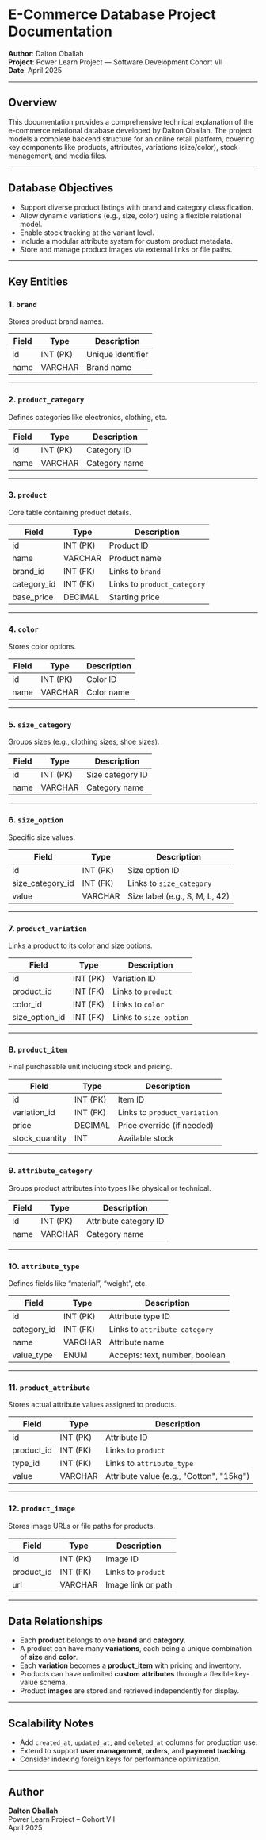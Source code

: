 # E-Commerce Database Project Documentation

**Author**: Dalton Oballah  
**Project**: Power Learn Project — Software Development Cohort VII  
**Date**: April 2025

---

## Overview

This documentation provides a comprehensive technical explanation of the e-commerce relational database developed by Dalton Oballah. The project models a complete backend structure for an online retail platform, covering key components like products, attributes, variations (size/color), stock management, and media files.

---

## Database Objectives

- Support diverse product listings with brand and category classification.
- Allow dynamic variations (e.g., size, color) using a flexible relational model.
- Enable stock tracking at the variant level.
- Include a modular attribute system for custom product metadata.
- Store and manage product images via external links or file paths.

---

## Key Entities

### 1. `brand`

Stores product brand names.

| Field | Type | Description |
|-------|------|-------------|
| id | INT (PK) | Unique identifier |
| name | VARCHAR | Brand name |

---

### 2. `product_category`

Defines categories like electronics, clothing, etc.

| Field | Type | Description |
|-------|------|-------------|
| id | INT (PK) | Category ID |
| name | VARCHAR | Category name |

---

### 3. `product`

Core table containing product details.

| Field | Type | Description |
|-------|------|-------------|
| id | INT (PK) | Product ID |
| name | VARCHAR | Product name |
| brand_id | INT (FK) | Links to `brand` |
| category_id | INT (FK) | Links to `product_category` |
| base_price | DECIMAL | Starting price |

---

### 4. `color`

Stores color options.

| Field | Type | Description |
|-------|------|-------------|
| id | INT (PK) | Color ID |
| name | VARCHAR | Color name |

---

### 5. `size_category`

Groups sizes (e.g., clothing sizes, shoe sizes).

| Field | Type | Description |
|-------|------|-------------|
| id | INT (PK) | Size category ID |
| name | VARCHAR | Category name |

---

### 6. `size_option`

Specific size values.

| Field | Type | Description |
|-------|------|-------------|
| id | INT (PK) | Size option ID |
| size_category_id | INT (FK) | Links to `size_category` |
| value | VARCHAR | Size label (e.g., S, M, L, 42) |

---

### 7. `product_variation`

Links a product to its color and size options.

| Field | Type | Description |
|-------|------|-------------|
| id | INT (PK) | Variation ID |
| product_id | INT (FK) | Links to `product` |
| color_id | INT (FK) | Links to `color` |
| size_option_id | INT (FK) | Links to `size_option` |

---

### 8. `product_item`

Final purchasable unit including stock and pricing.

| Field | Type | Description |
|-------|------|-------------|
| id | INT (PK) | Item ID |
| variation_id | INT (FK) | Links to `product_variation` |
| price | DECIMAL | Price override (if needed) |
| stock_quantity | INT | Available stock |

---

### 9. `attribute_category`

Groups product attributes into types like physical or technical.

| Field | Type | Description |
|-------|------|-------------|
| id | INT (PK) | Attribute category ID |
| name | VARCHAR | Category name |

---

### 10. `attribute_type`

Defines fields like “material”, “weight”, etc.

| Field | Type | Description |
|-------|------|-------------|
| id | INT (PK) | Attribute type ID |
| category_id | INT (FK) | Links to `attribute_category` |
| name | VARCHAR | Attribute name |
| value_type | ENUM | Accepts: text, number, boolean |

---

### 11. `product_attribute`

Stores actual attribute values assigned to products.

| Field | Type | Description |
|-------|------|-------------|
| id | INT (PK) | Attribute ID |
| product_id | INT (FK) | Links to `product` |
| type_id | INT (FK) | Links to `attribute_type` |
| value | VARCHAR | Attribute value (e.g., "Cotton", "15kg") |

---

### 12. `product_image`

Stores image URLs or file paths for products.

| Field | Type | Description |
|-------|------|-------------|
| id | INT (PK) | Image ID |
| product_id | INT (FK) | Links to `product` |
| url | VARCHAR | Image link or path |

---

## Data Relationships

- Each **product** belongs to one **brand** and **category**.
- A product can have many **variations**, each being a unique combination of **size** and **color**.
- Each **variation** becomes a **product_item** with pricing and inventory.
- Products can have unlimited **custom attributes** through a flexible key-value schema.
- Product **images** are stored and retrieved independently for display.

---

## Scalability Notes

- Add `created_at`, `updated_at`, and `deleted_at` columns for production use.
- Extend to support **user management**, **orders**, and **payment tracking**.
- Consider indexing foreign keys for performance optimization.

---

## Author

**Dalton Oballah**  
Power Learn Project – Cohort VII  
April 2025

